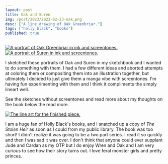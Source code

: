 ```yaml
---
layout: post
title: Oak and Suren
img: /post/2023/2023-02-23-oak.png
desc: ["A line drawing of Oak Greenbriar."]
tags: ["holly black", "books"]
published: true
---
```


<a href="{{ site.img_base_url }}/post/2023/2023-02-23-oak.png" title="Click for full size"><img src="{{ site.img_base_url }}/post/2023/2023-02-23-oak.png" alt="A portrait of Oak Greenbriar in ink and screentones."></a>
<a href="{{ site.img_base_url }}/post/2023/2023-02-23-suren.png" title="Click for full size"><img src="{{ site.img_base_url }}/post/2023/2023-02-23-suren.png" alt="A portrait of Suren in ink and screentones."></a>

I sketched these portraits of Oak and Suren in my sketchbook and I wanted to do something with them. I had a few different ideas and aborted attempts at coloring them or compositing them into an illustration together, but ultimately I decided to just give them a manga vibe with screentones. I'm having fun experimenting with them and I think it compliments the simply lineart well.

See the sketches without screentones and read more about my thoughts on the book below the read more.

<!--more-->

<a href="{{ site.img_base_url }}/post/2023/2023-02-23-suren-oak-portraits.png" title="Click for full size"><img src="{{ site.img_base_url }}/post/2023/2023-02-23-suren-oak-portraits.png" alt="The line art for the finished piece."></a>

I am a huge fan of Holly Black's books, and I snatched up a copy of *The Stolen Heir* as soon as I could from my public library. The book was too short! I didn't realize it was going to be a two part series. I read it so quickly and then I was sad it was over. I don't think that anyone could ever supplant Jude and Cardan as my OTP but I do enjoy Wren and Oak and I am very curious to see how their story turns out. I love feral monster girls and pretty princes. 
